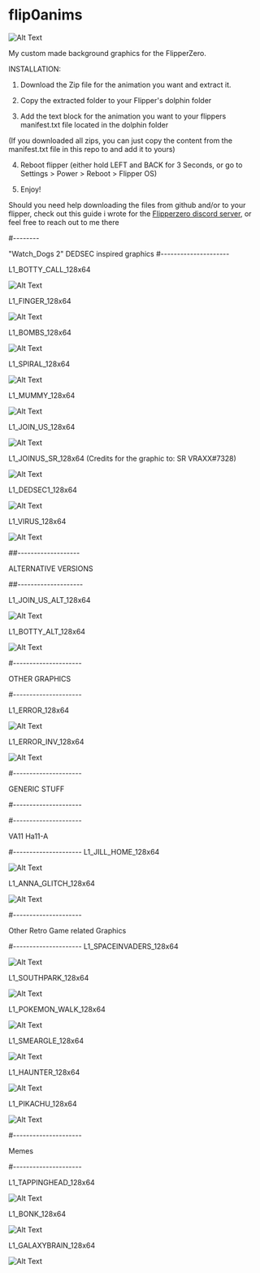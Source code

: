 # flip0anims

![Alt Text](https://i.imgur.com/M30uHou.png)

My custom made background graphics for the FlipperZero.



INSTALLATION:

1. Download the Zip file for the animation you want and extract it.

2. Copy the extracted folder to your Flipper's dolphin folder

3. Add the text block for the animation you want to your flippers manifest.txt file located in the dolphin folder

(If you downloaded all zips, you can just copy the content from the manifest.txt file in this repo to and add it to yours)

4. Reboot flipper (either hold LEFT and BACK for 3 Seconds, or go to Settings > Power > Reboot > Flipper OS)

5. Enjoy!

Should you need help downloading the files from github and/or to your flipper, check out this guide i wrote for the [Flipperzero discord server](https://discord.com/channels/740930220399525928/986635575664726026/1042979075905556520), or feel free to reach out to me there

#--------

"Watch_Dogs 2" DEDSEC inspired graphics
#---------------------

L1_BOTTY_CALL_128x64

![Alt Text](https://i.imgur.com/Vht3Iqq.gif)

L1_FINGER_128x64

![Alt Text](https://i.imgur.com/3SyTQHh.gif)

L1_BOMBS_128x64

![Alt Text](https://i.imgur.com/eloC3Zw.gif)

L1_SPIRAL_128x64

![Alt Text](https://i.imgur.com/2Lmm3LZ.gif)

L1_MUMMY_128x64

![Alt Text](https://i.imgur.com/0dQvOhN.gif)

L1_JOIN_US_128x64

![Alt Text](https://i.imgur.com/ABDBPke.gif)

L1_JOINUS_SR_128x64 (Credits for the graphic to: SR VRAXX#7328)

![Alt Text](https://i.imgur.com/1i9mJZg.gif)

L1_DEDSEC1_128x64

![Alt Text](https://i.imgur.com/SFM7mmq.gif)

L1_VIRUS_128x64

![Alt Text](https://i.imgur.com/TuSFnql.png)

##-------------------

ALTERNATIVE VERSIONS

##--------------------

L1_JOIN_US_ALT_128x64

![Alt Text](https://i.imgur.com/95KtGSN.gif)

L1_BOTTY_ALT_128x64

![Alt Text](https://i.imgur.com/dpm23WO.gif)


#---------------------

OTHER GRAPHICS

#---------------------

L1_ERROR_128x64

![Alt Text](https://i.imgur.com/p4YPrNy.gif)

L1_ERROR_INV_128x64

![Alt Text](https://i.imgur.com/UFowSU4.gif)

#---------------------

GENERIC STUFF

#---------------------



#---------------------

VA11 Ha11-A

#---------------------
L1_JILL_HOME_128x64

![Alt Text](https://i.imgur.com/RclYjGj.gif)

L1_ANNA_GLITCH_128x64

![Alt Text](https://i.imgur.com/GGmjd6b.gif)

#---------------------

Other Retro Game related Graphics

#---------------------
L1_SPACEINVADERS_128x64

![Alt Text](https://i.imgur.com/VqRepYw.gif)

L1_SOUTHPARK_128x64

![Alt Text](https://i.imgur.com/FsIBBh7.png)

L1_POKEMON_WALK_128x64

![Alt Text](https://i.imgur.com/CLJctm2.gif)

L1_SMEARGLE_128x64

![Alt Text](https://i.imgur.com/TLc6p64.gif)

L1_HAUNTER_128x64

![Alt Text](https://i.imgur.com/oUjU6uC.gif)

L1_PIKACHU_128x64

![Alt Text](https://i.imgur.com/kT9gooZ.gif)

#---------------------

Memes

#---------------------

L1_TAPPINGHEAD_128x64

![Alt Text](https://i.imgur.com/0yVnlcI.png)

L1_BONK_128x64

![Alt Text](https://i.imgur.com/jBLXgF6.gif)

L1_GALAXYBRAIN_128x64

![Alt Text](https://i.imgur.com/Vo7YgLH.gif)

